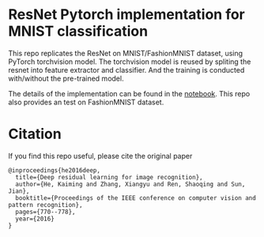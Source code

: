 # ResNet Pytorch implementation for MNIST classification
This repo replicates the ResNet on MNIST/FashionMNIST dataset, using PyTorch torchvision model. The torchvision model is reused by spliting the resnet into feature extractor and classifier. And the training is conducted with/without the pre-trained model.

The details of the implementation can be found in the [notebook](https://github.com/JiahongChen/resnet-pytorch/blob/master/ResNet_MNIST_Pytorch.ipynb). This repo also provides an test on FashionMNIST dataset.

# Citation
 
If you find this repo useful, please cite the original paper

```
@inproceedings{he2016deep,
  title={Deep residual learning for image recognition},
  author={He, Kaiming and Zhang, Xiangyu and Ren, Shaoqing and Sun, Jian},
  booktitle={Proceedings of the IEEE conference on computer vision and pattern recognition},
  pages={770--778},
  year={2016}
}
```
